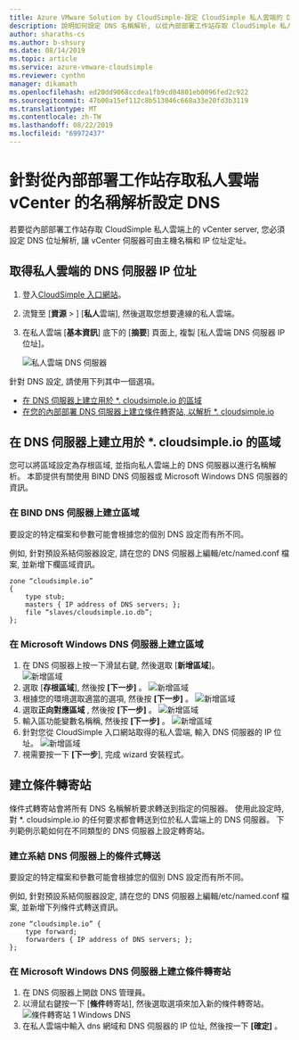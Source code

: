 ```yaml
---
title: Azure VMware Solution by CloudSimple-設定 CloudSimple 私人雲端的 DNS
description: 說明如何設定 DNS 名稱解析, 以從內部部署工作站存取 CloudSimple 私人雲端上的 vCenter server
author: sharaths-cs
ms.author: b-shsury
ms.date: 08/14/2019
ms.topic: article
ms.service: azure-vmware-cloudsimple
ms.reviewer: cynthn
manager: dikamath
ms.openlocfilehash: ed20dd9068ccdea1fb9cd04801eb0096fed2c922
ms.sourcegitcommit: 47b00a15ef112c8b513046c668a33e20fd3b3119
ms.translationtype: MT
ms.contentlocale: zh-TW
ms.lasthandoff: 08/22/2019
ms.locfileid: "69972437"
---
```

# <a name="configure-dns-for-name-resolution-for-private-cloud-vcenter-access-from-on-premises-workstations"></a>針對從內部部署工作站存取私人雲端 vCenter 的名稱解析設定 DNS

若要從內部部署工作站存取 CloudSimple 私人雲端上的 vCenter server, 您必須設定 DNS 位址解析, 讓 vCenter 伺服器可由主機名稱和 IP 位址定址。

## <a name="obtain-the-ip-address-of-the-dns-server-for-your-private-cloud"></a>取得私人雲端的 DNS 伺服器 IP 位址

1. 登入[CloudSimple 入口網站](access-cloudsimple-portal.md)。

2. 流覽至 [**資源** > ] [**私人**雲端], 然後選取您想要連線的私人雲端。

3. 在私人雲端 [**基本資訊**] 底下的 [**摘要**] 頁面上, 複製 [私人雲端 DNS 伺服器 IP 位址]。

    ![私人雲端 DNS 伺服器](media/private-cloud-dns-server.png)


針對 DNS 設定, 請使用下列其中一個選項。

* [在 DNS 伺服器上建立用於 *. cloudsimple.io 的區域](#create-a-zone-on-a-microsoft-windows-dns-server)
* [在您的內部部署 DNS 伺服器上建立條件轉寄站, 以解析 *. cloudsimple.io](#create-a-conditional-forwarder)

## <a name="create-a-zone-on-the-dns-server-for-cloudsimpleio"></a>在 DNS 伺服器上建立用於 *. cloudsimple.io 的區域

您可以將區域設定為存根區域, 並指向私人雲端上的 DNS 伺服器以進行名稱解析。 本節提供有關使用 BIND DNS 伺服器或 Microsoft Windows DNS 伺服器的資訊。

### <a name="create-a-zone-on-a-bind-dns-server"></a>在 BIND DNS 伺服器上建立區域

要設定的特定檔案和參數可能會根據您的個別 DNS 設定而有所不同。

例如, 針對預設系結伺服器設定, 請在您的 DNS 伺服器上編輯/etc/named.conf 檔案, 並新增下欄區域資訊。

```
zone “cloudsimple.io”
{
    type stub;
    masters { IP address of DNS servers; };
    file “slaves/cloudsimple.io.db”;
};
```

### <a name="create-a-zone-on-a-microsoft-windows-dns-server"></a>在 Microsoft Windows DNS 伺服器上建立區域

1. 在 DNS 伺服器上按一下滑鼠右鍵, 然後選取 [**新增區域**]。  
![新增區域](media/DNS01.png)
2. 選取 [**存根區域**], 然後按 **[下一步]** 。
![新增區域](media/DNS02.png)
3. 根據您的環境選取適當的選項, 然後按 **[下一步]** 。
![新增區域](media/DNS03.png)
4. 選取**正向對應區域** , 然後按 **[下一步]** 。
![新增區域](media/DNS01.png)
5. 輸入區功能變數名稱稱, 然後按 **[下一步]** 。
![新增區域](media/DNS05.png)
6. 針對您從 CloudSimple 入口網站取得的私人雲端, 輸入 DNS 伺服器的 IP 位址。
![新增區域](media/DNS06.png)
7. 視需要按一下 **[下一步**], 完成 wizard 安裝程式。

## <a name="create-a-conditional-forwarder"></a>建立條件轉寄站

條件式轉寄站會將所有 DNS 名稱解析要求轉送到指定的伺服器。 使用此設定時, 對 *. cloudsimple.io 的任何要求都會轉送到位於私人雲端上的 DNS 伺服器。 下列範例示範如何在不同類型的 DNS 伺服器上設定轉寄站。

### <a name="create-a-conditional-forwarded-on-a-bind-dns-server"></a>建立系結 DNS 伺服器上的條件式轉送

要設定的特定檔案和參數可能會根據您的個別 DNS 設定而有所不同。

例如, 針對預設系結伺服器設定, 請在您的 DNS 伺服器上編輯/etc/named.conf 檔案, 並新增下列條件式轉送資訊。

```
zone “cloudsimple.io” {
    type forward;
    forwarders { IP address of DNS servers; };
};
```

### <a name="create-a-conditional-forwarder-on-a-microsoft-windows-dns-server"></a>在 Microsoft Windows DNS 伺服器上建立條件轉寄站

1. 在 DNS 伺服器上開啟 DNS 管理員。
2. 以滑鼠右鍵按一下 [**條件**轉寄站], 然後選取選項來加入新的條件轉寄站。
![條件轉寄站 1 Windows DNS](media/DNS08.png)
3. 在私人雲端中輸入 dns 網域和 DNS 伺服器的 IP 位址, 然後按一下 **[確定]** 。
